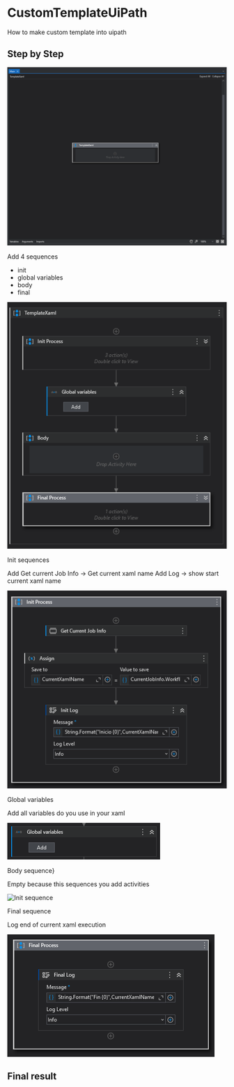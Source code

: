 # CustomTemplateUiPath

How to make custom template into uipath

## Step by Step
![Empty xaml](https://github.com/echicasprado/CustomTemplateUiPath/blob/main/img/principalXaml.PNG)

Add 4 sequences
- init
- global variables
- body
- final

![scheme](https://github.com/echicasprado/CustomTemplateUiPath/blob/main/img/globalXaml.PNG)

Init sequences

Add Get current Job Info -> Get current xaml name
Add Log -> show start current xaml name

![Init sequence](https://github.com/echicasprado/CustomTemplateUiPath/blob/main/img/initSequence.PNG)

Global variables 

Add all variables do you use in your xaml

![Init sequence](https://github.com/echicasprado/CustomTemplateUiPath/blob/main/img/globalVariables.PNG)

Body sequence}

Empty because this sequences you add activities

![Init sequence](https://github.com/echicasprado/CustomTemplateUiPath/blob/main/img/bodytSequence.PNG)

Final sequence

Log end of current xaml execution

![Init sequence](https://github.com/echicasprado/CustomTemplateUiPath/blob/main/img/finalSequence.PNG)

## Final result
